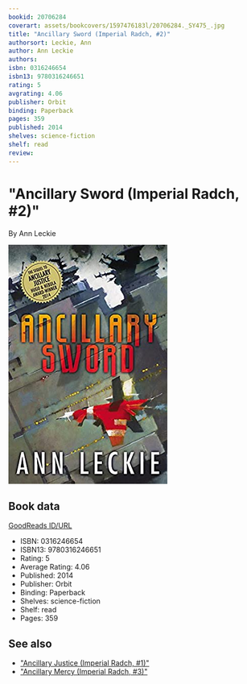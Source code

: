 ```yaml
---
bookid: 20706284
coverart: assets/bookcovers/1597476183l/20706284._SY475_.jpg
title: "Ancillary Sword (Imperial Radch, #2)"
authorsort: Leckie, Ann
author: Ann Leckie
authors: 
isbn: 0316246654
isbn13: 9780316246651
rating: 5
avgrating: 4.06
publisher: Orbit
binding: Paperback
pages: 359
published: 2014
shelves: science-fiction
shelf: read
review: 
---
```


# "Ancillary Sword (Imperial Radch, #2)"

By Ann Leckie

![](../../assets/bookcovers/1597476183l/20706284._SY475_.jpg)

## Book data

[GoodReads ID/URL](https://www.goodreads.com/book/show/20706284)

- ISBN: 0316246654
- ISBN13: 9780316246651
- Rating: 5
- Average Rating: 4.06
- Published: 2014
- Publisher: Orbit
- Binding: Paperback
- Shelves: science-fiction
- Shelf: read
- Pages: 359


## See also

- ["Ancillary Justice (Imperial Radch, #1)"](Ancillary_Justice_Imperial_Radch__1.md)
- ["Ancillary Mercy (Imperial Radch, #3)"](Ancillary_Mercy_Imperial_Radch__3.md)
